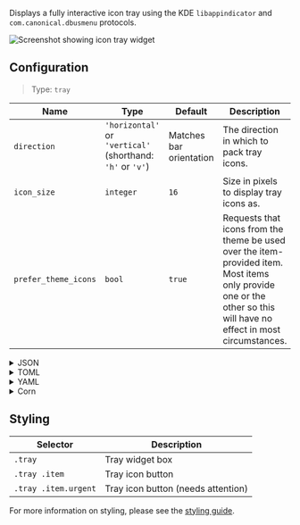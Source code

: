 Displays a fully interactive icon tray using the KDE `libappindicator` and `com.canonical.dbusmenu` protocols.

![Screenshot showing icon tray widget](https://f.jstanger.dev/github/ironbar/modules/tray.png)

## Configuration

> Type: `tray`

| Name                 | Type                                                       | Default                 | Description                                                                                                                                                         |
|----------------------|------------------------------------------------------------|-------------------------|---------------------------------------------------------------------------------------------------------------------------------------------------------------------|
| `direction`        | `'horizontal'` or `'vertical'` (shorthand: `'h'` or `'v'`) | Matches bar orientation | The direction in which to pack tray icons.                                                                                                                          |
| `icon_size`          | `integer`                                                  | `16`                    | Size in pixels to display tray icons as.                                                                                                                            |
| `prefer_theme_icons` | `bool`                                                     | `true`                  | Requests that icons from the theme be used over the item-provided item. Most items only provide one or the other so this will have no effect in most circumstances. |

<details>
<summary>JSON</summary>

```json
{
  "end": [
    {
      "type": "tray",
      "direction": "top_to_bottom"
    }
  ]
}
```

</details>

<details>
<summary>TOML</summary>

```toml
[[end]]
type = "tray"
direction = "top_to_bottom"
```

</details>

<details>
<summary>YAML</summary>

```yaml
end:
  - type: "tray"
    direction: "top_to_bottom"
```

</details>

<details>
<summary>Corn</summary>

```corn
{
  end = [{
    type = "tray"
    direction = "top_to_bottom"
  }]
}
```

</details>

## Styling

| Selector             | Description                        |
|----------------------|------------------------------------|
| `.tray`              | Tray widget box                    |
| `.tray .item`        | Tray icon button                   |
| `.tray .item.urgent` | Tray icon button (needs attention) |

For more information on styling, please see the [styling guide](styling-guide).
